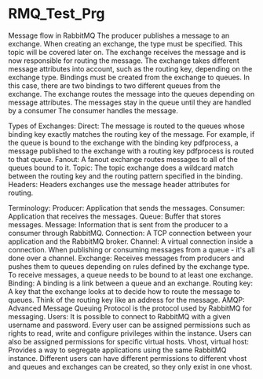 # RMQ_Test_Prg

Message flow in RabbitMQ
The producer publishes a message to an exchange. When creating an exchange, the type must be specified. This topic will be covered later on.
The exchange receives the message and is now responsible for routing the message. The exchange takes different message attributes into account, such as the routing key, depending on the exchange type.
Bindings must be created from the exchange to queues. In this case, there are two bindings to two different queues from the exchange. The exchange routes the message into the queues depending on message attributes.
The messages stay in the queue until they are handled by a consumer
The consumer handles the message.

Types of Exchanges:
Direct: The message is routed to the queues whose binding key exactly matches the routing key of the message. For example, if the queue is bound to the exchange with the binding key pdfprocess, a message published to the exchange with a routing key pdfprocess is routed to that queue.
Fanout: A fanout exchange routes messages to all of the queues bound to it.
Topic: The topic exchange does a wildcard match between the routing key and the routing pattern specified in the binding.
Headers: Headers exchanges use the message header attributes for routing.



Terminology:
Producer: Application that sends the messages.
Consumer: Application that receives the messages.
Queue: Buffer that stores messages.
Message: Information that is sent from the producer to a consumer through RabbitMQ.
Connection: A TCP connection between your application and the RabbitMQ broker.
Channel: A virtual connection inside a connection. When publishing or consuming messages from a queue - it's all done over a channel.
Exchange: Receives messages from producers and pushes them to queues depending on rules defined by the exchange type. To receive messages, a queue needs to be bound to at least one exchange.
Binding: A binding is a link between a queue and an exchange.
Routing key: A key that the exchange looks at to decide how to route the message to queues. Think of the routing key like an address for the message.
AMQP: Advanced Message Queuing Protocol is the protocol used by RabbitMQ for messaging.
Users: It is possible to connect to RabbitMQ with a given username and password. Every user can be assigned permissions such as rights to read, write and configure privileges within the instance. Users can also be assigned permissions for specific virtual hosts.
Vhost, virtual host: Provides a way to segregate applications using the same RabbitMQ instance. Different users can have different permissions to different vhost and queues and exchanges can be created, so they only exist in one vhost.
